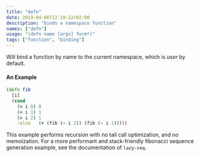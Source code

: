 ```yaml
---
title: "defn"
date: 2019-04-06T12:19:22+02:00
description: "binds a namespace function"
names: ["defn"]
usage: "(defn name [args] form*)"
tags: ["function", "binding"]
---
```

Will bind a function by name to the current namespace, which is *user* by default.

#### An Example

```clojure
(defn fib
  [i]
  (cond
    (= i 0) 0
    (= i 1) 1
    (= i 2) 1
    :else   (+ (fib (- i 2)) (fib (- i 1)))))
```

This example performs recursion with no tail call optimization, and no memoization. For a more performant and stack-friendly fibonacci sequence generation example, see the documentation of `lazy-seq`.
